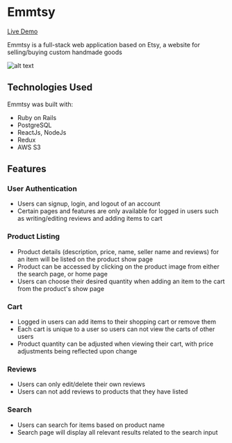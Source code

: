 # Emmtsy
[Live Demo](https://emmtsy.onrender.com/#/)

Emmtsy is a full-stack web application based on Etsy, a website for selling/buying custom handmade goods

![alt text](https://github.com/emmetthe/Emmtsy/blob/main/app/assets/images/demo.gif)

## Technologies Used
Emmtsy was built with:
* Ruby on Rails
* PostgreSQL
* ReactJs, NodeJs
* Redux
* AWS S3

## Features
### User Authentication
* Users can signup, login, and logout of an account
* Certain pages and features are only available for logged in users such as writing/editing reviews and adding items to cart
### Product Listing
* Product details (description, price, name, seller name and reviews) for an item will be listed on the product show page
* Product can be accessed by clicking on the product image from either the search page, or home page
* Users can choose their desired quantity when adding an item to the cart from the product's show page
### Cart
* Logged in users can add items to their shopping cart or remove them
* Each cart is unique to a user so users can not view the carts of other users
* Product quantity can be adjusted when viewing their cart, with price adjustments being reflected upon change
### Reviews
* Users can only edit/delete their own reviews
* Users can not add reviews to products that they have listed
### Search
* Users can search for items based on product name
* Search page will display all relevant results related to the search input
